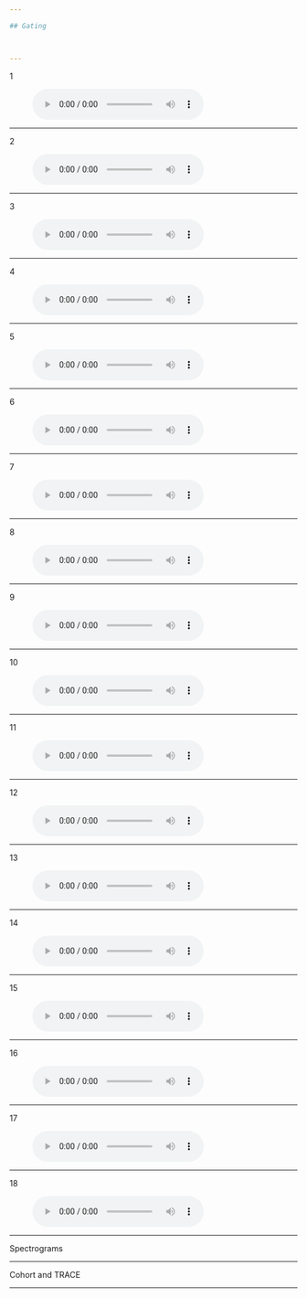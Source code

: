 ```yaml
---

## Gating



---
```


1 

<figure>
    <figcaption></figcaption>
    <audio
        controls 
		   data-src="/Users/ethan/Documents/GitHub/ExPsyLing/2021/Resources/gating_demo/01.mp3">
            Your browser does not support the
            <code>audio</code> element.
    </audio>
</figure>

---

2 

<figure>
    <figcaption></figcaption>
    <audio
        controls 
		   data-src="/Users/ethan/Documents/GitHub/ExPsyLing/2021/Resources/gating_demo/02.mp3">
            Your browser does not support the
            <code>audio</code> element.
    </audio>
</figure>

---

3 

<figure>
    <figcaption></figcaption>
    <audio
        controls 
		   data-src="/Users/ethan/Documents/GitHub/ExPsyLing/2021/Resources/gating_demo/03.mp3">
            Your browser does not support the
            <code>audio</code> element.
    </audio>
</figure>

---

4

<figure>
    <figcaption></figcaption>
    <audio
        controls 
		   data-src="/Users/ethan/Documents/GitHub/ExPsyLing/2021/Resources/gating_demo/04.mp3">
            Your browser does not support the
            <code>audio</code> element.
    </audio>
</figure>

---

5

<figure>
    <figcaption></figcaption>
    <audio
        controls 
		   data-src="/Users/ethan/Documents/GitHub/ExPsyLing/2021/Resources/gating_demo/05.mp3">
            Your browser does not support the
            <code>audio</code> element.
    </audio>
</figure>

---

6 

<figure>
    <figcaption></figcaption>
    <audio
        controls 
		   data-src="/Users/ethan/Documents/GitHub/ExPsyLing/2021/Resources/gating_demo/06.mp3">
            Your browser does not support the
            <code>audio</code> element.
    </audio>
</figure>

---

7 

<figure>
    <figcaption></figcaption>
    <audio
        controls 
		   data-src="/Users/ethan/Documents/GitHub/ExPsyLing/2021/Resources/gating_demo/07.mp3">
            Your browser does not support the
            <code>audio</code> element.
    </audio>
</figure>

---

8 

<figure>
    <figcaption></figcaption>
    <audio
        controls 
		   data-src="/Users/ethan/Documents/GitHub/ExPsyLing/2021/Resources/gating_demo/08.mp3">
            Your browser does not support the
            <code>audio</code> element.
    </audio>
</figure>

---

9

<figure>
    <figcaption></figcaption>
    <audio
        controls 
		   data-src="/Users/ethan/Documents/GitHub/ExPsyLing/2021/Resources/gating_demo/09.mp3">
            Your browser does not support the
            <code>audio</code> element.
    </audio>
</figure>

---

10

<figure>
    <figcaption></figcaption>
    <audio
        controls 
		   data-src="/Users/ethan/Documents/GitHub/ExPsyLing/2021/Resources/gating_demo/10.mp3">
            Your browser does not support the
            <code>audio</code> element.
    </audio>
</figure>

---

11 

<figure>
    <figcaption></figcaption>
    <audio
        controls 
		   data-src="/Users/ethan/Documents/GitHub/ExPsyLing/2021/Resources/gating_demo/11.mp3">
            Your browser does not support the
            <code>audio</code> element.
    </audio>
</figure>

---

12 

<figure>
    <figcaption></figcaption>
    <audio
        controls 
		   data-src="/Users/ethan/Documents/GitHub/ExPsyLing/2021/Resources/gating_demo/12.mp3">
            Your browser does not support the
            <code>audio</code> element.
    </audio>
</figure>

---

13 

<figure>
    <figcaption></figcaption>
    <audio
        controls 
		   data-src="/Users/ethan/Documents/GitHub/ExPsyLing/2021/Resources/gating_demo/13.mp3">
            Your browser does not support the
            <code>audio</code> element.
    </audio>
</figure>

---

14 

<figure>
    <figcaption></figcaption>
    <audio
        controls 
		   data-src="/Users/ethan/Documents/GitHub/ExPsyLing/2021/Resources/gating_demo/14.mp3">
            Your browser does not support the
            <code>audio</code> element.
    </audio>
</figure>

---

15 

<figure>
    <figcaption></figcaption>
    <audio
        controls 
		   data-src="/Users/ethan/Documents/GitHub/ExPsyLing/2021/Resources/gating_demo/15.mp3">
            Your browser does not support the
            <code>audio</code> element.
    </audio>
</figure>

---

16 

<figure>
    <figcaption></figcaption>
    <audio
        controls 
		   data-src="/Users/ethan/Documents/GitHub/ExPsyLing/2021/Resources/gating_demo/16.mp3">
            Your browser does not support the
            <code>audio</code> element.
    </audio>
</figure>

---

17 

<figure>
    <figcaption></figcaption>
    <audio
        controls 
		   data-src="/Users/ethan/Documents/GitHub/ExPsyLing/2021/Resources/gating_demo/17.mp3">
            Your browser does not support the
            <code>audio</code> element.
    </audio>
</figure>

---

18 

<figure>
    <figcaption></figcaption>
    <audio
        controls 
		   data-src="/Users/ethan/Documents/GitHub/ExPsyLing/2021/Resources/gating_demo/18.mp3">
            Your browser does not support the
            <code>audio</code> element.
    </audio>
</figure>

---


Spectrograms


---

Cohort and TRACE


---